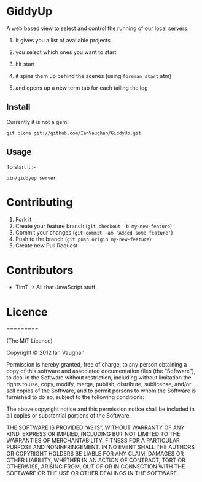 GiddyUp
=======

A web based view to select and control the running of our local servers.

1. It gives you a list of available projects

1. you select which ones you want to start

1. hit start

1. it spins them up behind the scenes (using `foreman start` atm)

1. and opens up a new term tab for each tailing the log


Install
-------

Currently it is not a gem!

    git clone git://github.com/IanVaughan/GiddyUp.git


Usage
-----

To start it :-

    bin/giddyup server


Contributing
============

1. Fork it
1. Create your feature branch (`git checkout -b my-new-feature`)
1. Commit your changes (`git commit -am 'Added some feature'`)
1. Push to the branch (`git push origin my-new-feature`)
1. Create new Pull Request


Contributors
============

* TimT -> All that JavaScript stuff


# Licence
=========

(The MIT License)

Copyright © 2012 Ian Vaughan

Permission is hereby granted, free of charge, to any person obtaining a copy of this software and associated documentation files (the “Software”), to deal in the Software without restriction, including without limitation the rights to use, copy, modify, merge, publish, distribute, sublicense, and/or sell copies of the Software, and to permit persons to whom the Software is furnished to do so, subject to the following conditions:

The above copyright notice and this permission notice shall be included in all copies or substantial portions of the Software.

THE SOFTWARE IS PROVIDED “AS IS”, WITHOUT WARRANTY OF ANY KIND, EXPRESS OR IMPLIED, INCLUDING BUT NOT LIMITED TO THE WARRANTIES OF MERCHANTABILITY, FITNESS FOR A PARTICULAR PURPOSE AND NONINFRINGEMENT. IN NO EVENT SHALL THE AUTHORS OR COPYRIGHT HOLDERS BE LIABLE FOR ANY CLAIM, DAMAGES OR OTHER LIABILITY, WHETHER IN AN ACTION OF CONTRACT, TORT OR OTHERWISE, ARISING FROM, OUT OF OR IN CONNECTION WITH THE SOFTWARE OR THE USE OR OTHER DEALINGS IN THE SOFTWARE.
